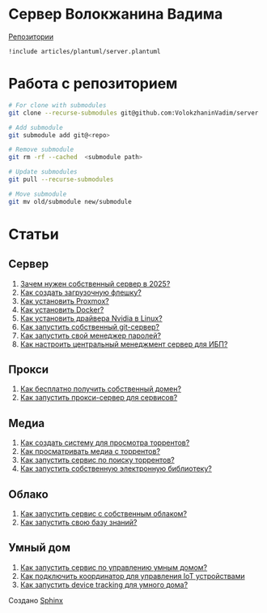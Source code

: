 # Сервер Волокжанина Вадима
[Репозитории](https://github.com/VolokzhaninVadim/server/tree/main/repos)
```{uml}
!include articles/plantuml/server.plantuml

```

# Работа с репозиторием
```bash
# For clone with submodules
git clone --recurse-submodules git@github.com:VolokzhaninVadim/server

# Add submodule
git submodule add git@<repo>

# Remove submodule
git rm -rf --cached  <submodule path>

# Update submodules
git pull --recurse-submodules

# Move submodule
git mv old/submodule new/submodule
```

# Статьи
## Сервер
1. [Зачем нужен собственный сервер в 2025?](../source/articles/server.md)
1. [Как создать загрузочную флешку?](../source/articles/loading_flash.md)
1. [Как установить Proxmox?](../source/articles/proxmox.md)
1. [Как установить Docker?](../source/articles/docker.md)
1. [Как установить драйвера Nvidia в Linux?](../source/articles/nvidia_drivers.md)
1. [Как запустить собственный git-сервер?](../source/articles/gitea.md)
1. [Как запустить свой менеджер паролей?](../source/articles/password_manager.md)
1. [Как настроить центральный менеджмент сервер для ИБП?](../source/articles/ups.md)

## Прокси
1. [Как бесплатно получить собственный домен?](../source/articles/duckdns.md)
1. [Как запустить прокси-сервер для сервисов?](../source/articles/npm.md)

## Медиа
1. [Как создать систему для просмотра торрентов?](../source/articles/lampa.md)
1. [Как просматривать медиа с торрентов?](../source/articles/torrserver.md)
1. [Как запустить сервис по поиску торрентов?](../source/articles/jackett.md)
1. [Как запустить собственную электронную библиотеку?](../source/articles/calibre.md)

## Облако
1. [Как запустить сервис с собственным облаком?](../source/articles/nextcloud.md)
1. [Как запустить свою базу знаний?](../source/articles/syncthing.md)

## Умный дом
1. [Как запустить сервис по управлению умным домом?](../source/articles/homeassistant.md)
1. [Как подключить координатор для управления IoT устройствами](../source/articles/zigbee.md)
1. [Как запустить device tracking для умного дома?](../source/articles/device_tracking.md)


Создано [Sphinx](https://github.com/sphinx-doc/sphinx)